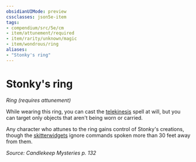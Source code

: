 ```yaml
---
obsidianUIMode: preview
cssclasses: json5e-item
tags:
- compendium/src/5e/cm
- item/attunement/required
- item/rarity/unknown/magic
- item/wondrous/ring
aliases: 
- "Stonky's ring"
---
```

# Stonky's ring
*Ring (requires attunement)*  


While wearing this ring, you can cast the [telekinesis](Mechanics/spells/telekinesis.md) spell at will, but you can target only objects that aren't being worn or carried.

Any character who attunes to the ring gains control of Stonky's creations, though the [skitterwidgets](Mechanics/bestiary/construct/skitterwidget-cm.md) ignore commands spoken more than 30 feet away from them.

*Source: Candlekeep Mysteries p. 132*